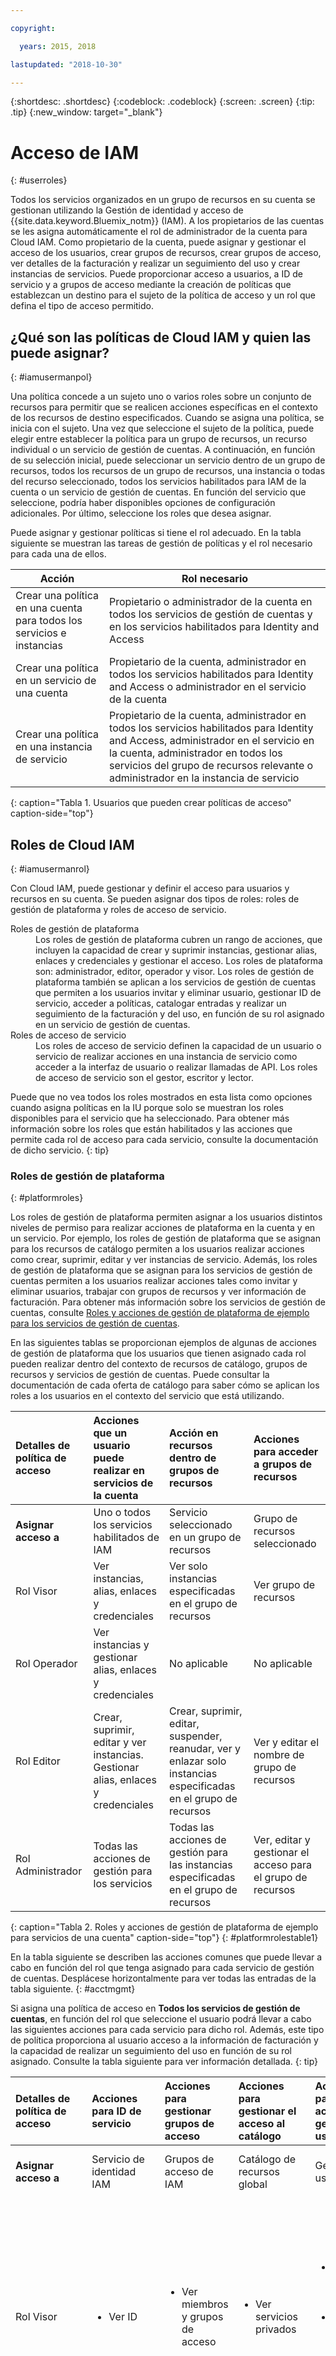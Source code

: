 ```yaml
---

copyright:

  years: 2015, 2018

lastupdated: "2018-10-30"

---
```


{:shortdesc: .shortdesc}
{:codeblock: .codeblock}
{:screen: .screen}
{:tip: .tip}
{:new_window: target="_blank"}

# Acceso de IAM
{: #userroles}

Todos los servicios organizados en un grupo de recursos en su cuenta se gestionan utilizando la Gestión de identidad y acceso de {{site.data.keyword.Bluemix_notm}} (IAM). A los propietarios de las cuentas se les asigna automáticamente el rol de administrador de la cuenta para Cloud IAM. Como propietario de la cuenta, puede asignar y gestionar el acceso de los usuarios, crear grupos de recursos, crear grupos de acceso, ver detalles de la facturación y realizar un seguimiento del uso y crear instancias de servicios. Puede proporcionar acceso a usuarios, a ID de servicio y a grupos de acceso mediante la creación de políticas que establezcan un destino para el sujeto de la política de acceso y un rol que defina el tipo de acceso permitido.


## ¿Qué son las políticas de Cloud IAM y quien las puede asignar?
{: #iamusermanpol}

Una política concede a un sujeto uno o varios roles sobre un conjunto de recursos para permitir que se realicen acciones específicas en el contexto de los recursos de destino especificados. Cuando se asigna una política, se inicia con el sujeto. Una vez que seleccione el sujeto de la política, puede elegir entre establecer la política para un grupo de recursos, un recurso individual o un servicio de gestión de cuentas. A continuación, en función de su selección inicial, puede seleccionar un servicio dentro de un grupo de recursos, todos los recursos de un grupo de recursos, una instancia o todas del recurso seleccionado, todos los servicios habilitados para IAM de la cuenta o un servicio de gestión de cuentas. En función del servicio que seleccione, podría haber disponibles opciones de configuración adicionales. Por último, seleccione los roles que desea asignar. 

Puede asignar y gestionar políticas si tiene el rol adecuado. En la tabla siguiente se muestran las tareas de gestión de políticas y el rol necesario para cada una de ellos.

| Acción | Rol necesario |
|----------|---------|
| Crear una política en una cuenta para todos los servicios e instancias | Propietario o administrador de la cuenta en todos los servicios de gestión de cuentas y en los servicios habilitados para Identity and Access | 
| Crear una política en un servicio de una cuenta | Propietario de la cuenta, administrador en todos los servicios habilitados para Identity and Access o administrador en el servicio de la cuenta |
| Crear una política en una instancia de servicio | Propietario de la cuenta, administrador en todos los servicios habilitados para Identity and Access, administrador en el servicio en la cuenta, administrador en todos los servicios del grupo de recursos relevante o administrador en la instancia de servicio |
{: caption="Tabla 1. Usuarios que pueden crear políticas de acceso" caption-side="top"} 


## Roles de Cloud IAM
{: #iamusermanrol}

Con Cloud IAM, puede gestionar y definir el acceso para usuarios y recursos en su cuenta. Se pueden asignar dos tipos de roles: roles de gestión de plataforma y roles de acceso de servicio. 

<dl>
<dt>Roles de gestión de plataforma</dt> 
<dd>Los roles de gestión de plataforma cubren un rango de acciones, que incluyen la capacidad de crear y suprimir instancias, gestionar alias, enlaces y credenciales y gestionar el acceso. Los roles de plataforma son: administrador, editor, operador y visor. Los roles de gestión de plataforma también se aplican a los servicios de gestión de cuentas que permiten a los usuarios invitar y eliminar usuario, gestionar ID de servicio, acceder a políticas, catalogar entradas y realizar un seguimiento de la facturación y del uso, en función de su rol asignado en un servicio de gestión de cuentas. </dd>
<dt>Roles de acceso de servicio</dt>
<dd>Los roles de acceso de servicio definen la capacidad de un usuario o servicio de realizar acciones en una instancia de servicio como acceder a la interfaz de usuario o realizar llamadas de API. Los roles de acceso de servicio son el gestor, escritor y lector. </dd>
</dl> 

Puede que no vea todos los roles mostrados en esta lista como opciones cuando asigna políticas en la IU porque solo se muestran los roles disponibles para el servicio que ha seleccionado. Para obtener más información sobre los roles que están habilitados y las acciones que permite cada rol de acceso para cada servicio, consulte la documentación de dicho servicio.
{: tip}

### Roles de gestión de plataforma
{: #platformroles}

Los roles de gestión de plataforma permiten asignar a los usuarios distintos niveles de permiso para realizar acciones de plataforma en la cuenta y en un servicio. Por ejemplo, los roles de gestión de plataforma que se asignan para los recursos de catálogo permiten a los usuarios realizar acciones como crear, suprimir, editar y ver instancias de servicio. Además, los roles de gestión de plataforma que se asignan para los servicios de gestión de cuentas permiten a los usuarios realizar acciones tales como invitar y eliminar usuarios, trabajar con grupos de recursos y ver información de facturación. Para obtener más información sobre los servicios de gestión de cuentas, consulte [Roles y acciones de gestión de plataforma de ejemplo para los servicios de gestión de cuentas](#platformrolestable2).

En las siguientes tablas se proporcionan ejemplos de algunas de acciones de gestión de plataforma que los usuarios que tienen asignado cada rol pueden realizar dentro del contexto de recursos de catálogo, grupos de recursos y servicios de gestión de cuentas. Puede consultar la documentación de cada oferta de catálogo para saber cómo se aplican los roles a los usuarios en el contexto del servicio que está utilizando.

| Detalles de política de acceso | Acciones que un usuario puede realizar en servicios de la cuenta | Acción en recursos dentro de grupos de recursos | Acciones para acceder a grupos de recursos |
|:--------------|:------------|:-------------|:-------------|
| **Asignar acceso a** | Uno o todos los servicios habilitados de IAM | Servicio seleccionado en un grupo de recursos | Grupo de recursos seleccionado |
| Rol Visor | Ver instancias, alias, enlaces y credenciales | Ver solo instancias especificadas en el grupo de recursos | Ver grupo de recursos |
| Rol Operador |  Ver instancias y gestionar alias, enlaces y credenciales |  No aplicable | No aplicable |
| Rol Editor |  Crear, suprimir, editar y ver instancias. Gestionar alias, enlaces y credenciales | Crear, suprimir, editar, suspender, reanudar, ver y enlazar solo instancias especificadas en el grupo de recursos | Ver y editar el nombre de grupo de recursos |
| Rol Administrador |  Todas las acciones de gestión para los servicios | Todas las acciones de gestión para las instancias especificadas en el grupo de recursos | Ver, editar y gestionar el acceso para el grupo de recursos |
{: caption="Tabla 2. Roles y acciones de gestión de plataforma de ejemplo para servicios de una cuenta" caption-side="top"}
{: #platformrolestable1}

En la tabla siguiente se describen las acciones comunes que puede llevar a cabo en función del rol que tenga asignado para cada servicio de gestión de cuentas. Desplácese horizontalmente para ver todas las entradas de la tabla siguiente.
{: #acctmgmt}

Si asigna una política de acceso en **Todos los servicios de gestión de cuentas**, en función del rol que seleccione el usuario podrá llevar a cabo las siguientes acciones para cada servicio para dicho rol. Además, este tipo de política proporciona al usuario acceso a la información de facturación y la capacidad de realizar un seguimiento del uso en función de su rol asignado. Consulte la tabla siguiente para ver información detallada.
{: tip}

| Detalles de política de acceso |  Acciones para ID de servicio  | Acciones para gestionar grupos de acceso | Acciones para gestionar el acceso al catálogo | Acciones para el acceso a la gestión de usuarios | Acciones para todos los servicios de gestión de cuentas | 
|:--------------|:-------------|:--------------|:--------------|:--------------|:--------------|
| **Asignar acceso a** |  Servicio de identidad IAM |  Grupos de acceso de IAM |  Catálogo de recursos global |  Gestión de usuarios  |  Todos los servicios de gestión de cuentas |
| Rol Visor |  <ul><li>Ver ID</li></ul> |  <ul><li>Ver miembros y grupos de acceso</li></ul> | <ul><li>Ver servicios privados</li></ul>  |  <ul><li>Ver usuarios de la cuenta</li><li>Ver valores del perfil de usuario</li></ul> | Todas las acciones de rol de visor para los servicios de gestión de cuentas más las siguientes: <ul><li>Ver valores de características de la cuenta</li><li>Ver suscripciones en la cuenta</li><li>Ver nombre de la cuenta</li><li>Ver grupos de recursos</li></ul> |
| Rol Operador | <ul><li>Crear y suprimir ID y claves de API</li></ul> |  <ul><li>No aplicable</li></ul> | <ul><li>No aplicable</li></ul> |  <ul><li>Ver usuarios de la cuenta</li><li>Ver valores del perfil de usuario</li></ul> | Todas las acciones de rol de operador para los servicios de gestión de cuentas más las siguientes: <ul><li>Ver valores de características de la cuenta</li><li>Ver suscripciones en la cuenta</li><li>Ver y cambiar nombre de la cuenta</li><li>Ver y actualizar grupos de recursos</li></ul> |
| Rol Editor |  <ul><li>Crear, actualizar y suprimir ID y claves de API</li></ul> |  <ul><li>Ver, crear, editar y suprimir grupos</li><li>Añadir o eliminar usuarios de grupos</li></ul> | <ul><li>Cambiar metadatos de objetos, pero no la visibilidad</li></ul>  | <ul><li>Ver, invitar, actualizar y eliminar usuarios de la cuenta</li><li>Ver y actualizar valores de perfil de usuario</li></ul> | Todas las acciones de rol de editor para los servicios de gestión de cuentas más las siguientes:  <ul><li>Ver y actualizar los valores de características de la cuenta</li><li>Ver suscripciones en la cuenta</li><li>Ver ofertas en la cuenta</li><li>Ver y aplicar códigos de característica</li><li>Ver y cambiar nombre de la cuenta</li><li>Ver y actualizar límites de gasto</li><li>Ver, crear y actualizar grupos de recursos</li></ul> |
| Rol Administrador |   <ul><li>Crear, actualizar y suprimir ID y claves de API</li><li>Asignar políticas de acceso a ID</li></ul> |  <ul><li>Ver, crear, editar y suprimir grupos</li><li>Añadir o eliminar usuarios</li><li>Asignar acceso a un grupo</li><li>Gestionar el acceso para trabajar con grupos de acceso</li></ul> | <ul><li>Cambiar metadatos de objetos o visibilidad</li></ul> | <ul><li>Ver, invitar, actualizar y eliminar usuarios de la cuenta</li><li>Ver y actualizar valores de perfil de usuario</li></ul> |  Todas las acciones de rol de administrador para los servicios de gestión de cuentas más las siguientes: <ul><li>Ver y actualizar los valores de características de la cuenta</li><li>Ver suscripciones en la cuenta</li><li>Ver ofertas en la cuenta</li><li>Ver y aplicar códigos de característica</li><li>Ver y cambiar nombre de la cuenta</li><li>Ver y actualizar límites de gasto</li><li>Ver balances de suscripción y realizar un seguimiento del uso</li><li>Ver, crear, actualizar y asignar acceso para gestionar grupos de recursos</li></ul>  |
{: caption="Tabla 3. Roles y acciones de gestión de plataforma de ejemplo para servicios de gestión de cuentas" caption-side="top"}
{: #platformrolestable2}

Para el servicio IAM Identity Service, estas acciones se aplican a los ID de servicio dentro de la cuenta que el usuario no ha creado. Todos los usuarios pueden crear ID de servicio y son los administradores de dichos ID y pueden crear la clave de API asociada y las políticas de acceso, pero este servicio de gestión de cuentas se aplica a la capacidad de ver, suprimir y asignar acceso a los ID de servicio de la cuenta creada por otros usuarios.
{: tip}

Algunos servicios pueden correlacionar acciones específicas con los roles de gestión de plataforma que están relacionados con la gestión del servicio en lugar de con el acceso al servicio. Como ejemplo, consulte en la tabla siguiente los detalles de las acciones del servicio {{site.data.keyword.containershort_notm}} que están correlacionadas con dichos roles.


| Rol de gestión de plataforma | Descripción de acciones | Acciones de ejemplo para {{site.data.keyword.containershort_notm}} |
|:-----------------|:-----------------|:-----------------|
| Visor | Puede ver las instancias de servicio, pero no las puede modificar  | <ul><li>Listar clústeres</li><li>Ver los detalles de un clúster</li></ul>|
| Editor | Realizar todas las acciones de plataforma excepto la gestión de la cuenta y la asignación de políticas de acceso |<ul><li>Enlazar un servicio a un clúster</li><li>Crear un webhook</li></ul> |
| Operador | Realizar acciones de plataforma necesarias para configurar y operar instancias de servicio, como la visualización de un panel de control de servicio. | <ul><li>Añadir o eliminar nodos trabajadores</li><li>Reiniciar o recargar nodos trabajadores</li><li>Enlazar un servicio a un clúster</li></ul> |
| Administrador | Realiza todas las acciones de plataforma basadas en el recurso al que se está asignando este rol, incluida la asignación de políticas de acceso a otros usuarios. |<ul><li>Eliminar un clúster</li><li>Crear un clúster</li><li>Actualizar políticas de acceso de usuarios</li><li>Todas las acciones que puede realizar un visor, un editor, y un operador</li></ul>|
{: caption="Tabla 4. Roles y acciones de gestión de plataforma de ejemplo para el servicio {{site.data.keyword.containershort_notm}}" caption-side="top"}


### Roles de acceso de servicio

Los roles de acceso de servicio permiten asignar a los usuarios diferentes niveles de permiso para llamar a la API del servicio y acceder a la IU para el servicio. La tabla siguiente proporciona acciones de ejemplo que se pueden realizar en los roles asignados en función del uso del servicio {{site.data.keyword.objectstorageshort}}.

**Nota**: Las acciones que se pueden llevar a cabo dependiendo de cada rol asignado varían en función de servicio seleccionado para la política, y no todos los servicios utilizan estos tipos de roles. Consulte la documentación del servicio para obtener más información.

| Rol de acceso de servicio | Descripción de acciones | Acciones de ejemplo para el servicio {{site.data.keyword.objectstorageshort}} |
|:-----------------|:-----------------|:-----------------|
|  Lector | Realizar acciones de sólo lectura dentro de un servicio como la visualización de recursos específicos del servicio | Listar y descargar objetos |
| Escritor | Los escritores tienen permisos más allá del rol de lector, incluida la creación y la edición de recursos específicos del servicio. | Crear y destruir grupos y objetos |
| Gestor | Los gestores tienen permisos más allá del rol de escritor para completar las acciones privilegiadas tal como define el servicio. Además, pueden crear y editar recursos específicos del servicio. | Gestionar todos los aspectos del almacenamiento de datos, crear y destruir grupos y objetos |
{: caption="Tabla 4. Roles y acciones de usuario de acceso de servicio de ejemplo" caption-side="top"}

## Tipos de política de acceso común

Puede proporcionar un acceso detallado para usuarios, ID de servicio o grupos de acceso mediante la asignación de los tipos siguientes de políticas de acceso:

*   Todos los servicios de gestión de cuentas 
* Servicio de gestión de cuentas específico
* Todos los recursos en la cuenta
* Todos los recursos en todos los servicios que pertenecen a un grupo de recursos individual con la capacidad de gestionar el grupo de recursos
* Todos los recursos en un único servicio en un grupo de recursos con la capacidad de gestionar el grupo de recursos
* Todos los recursos en un único servicio en toda la cuenta, independientemente del grupo de recursos al que estén asignados
* Recursos en una instancia individual
* Un único tipo de recurso en una instancia, por ejemplo, un grupo en una instancia de {{site.data.keyword.objectstorageshort}}

Para otorgar acceso completo a la cuenta a otro usuario con el fin de gestionar accesos de usuario y gestionar todos los recursos de la cuenta, debe asignar dos políticas.
Una política que otorgue acceso al usuario a todos los recursos de la cuenta seleccionando **Todos los servicios habilitados de Identity and Access** con el rol de **Administrador** asignado.
Y una política que otorgue acceso al usuario a todos los recursos de gestión de cuentas de la cuenta seleccionando **Todos los servicios de gestión de cuentas** con el rol de **Administrador** asignado.
{: tip}


